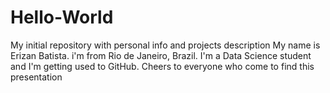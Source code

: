 # Hello-World
My initial repository with personal info and projects description
My name is Erizan Batista. i'm from Rio de Janeiro, Brazil. I'm a Data Science student and I'm getting used to GitHub. Cheers to everyone who come to find this presentation
